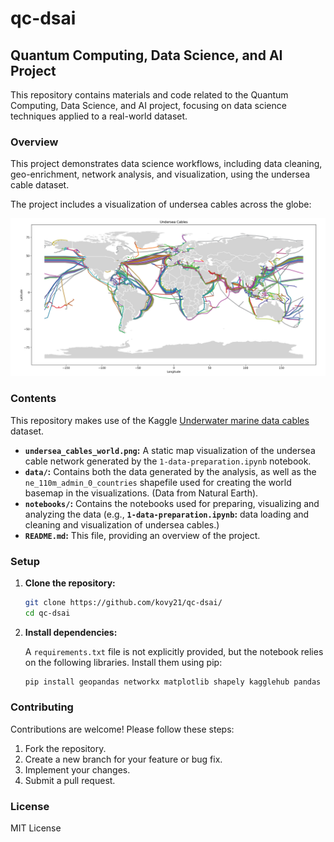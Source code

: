 # qc-dsai

## Quantum Computing, Data Science, and AI Project

This repository contains materials and code related to the Quantum Computing, Data Science, and AI project, focusing on data science techniques applied to a real-world dataset.

### Overview

This project demonstrates data science workflows, including data cleaning, geo-enrichment, network analysis, and visualization, using the undersea cable dataset.

The project includes a visualization of undersea cables across the globe:

![Undersea Cables](undersea_cables_world.png)

### Contents

This repository makes use of the Kaggle [Underwater marine data cables](https://www.kaggle.com/datasets/sndorburian/underwater-marine-data-cables/data) dataset.

*   **`undersea_cables_world.png`:** A static map visualization of the undersea cable network generated by the `1-data-preparation.ipynb` notebook.
*   **`data/`:** Contains both the data generated by the analysis, as well as the `ne_110m_admin_0_countries` shapefile used for creating the world basemap in the visualizations. (Data from Natural Earth).
*   **`notebooks/`:** Contains the notebooks used for preparing, visualizing and analyzing the data (e.g., **`1-data-preparation.ipynb`:** data loading and cleaning and visualization of undersea cables.)
*   **`README.md`:** This file, providing an overview of the project.

### Setup

1.  **Clone the repository:**

    ```bash
    git clone https://github.com/kovy21/qc-dsai/
    cd qc-dsai
    ```

2.  **Install dependencies:**

    A `requirements.txt` file is not explicitly provided, but the notebook relies on the following libraries.  Install them using pip:

    ```bash
    pip install geopandas networkx matplotlib shapely kagglehub pandas geopy igraph
    ```

### Contributing

Contributions are welcome! Please follow these steps:

1.  Fork the repository.
2.  Create a new branch for your feature or bug fix.
3.  Implement your changes.
4.  Submit a pull request.

### License

MIT License